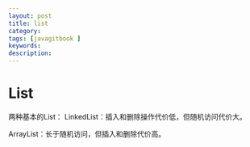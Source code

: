 ```yaml
---
layout: post
title: list
category: 
tags: [javagitbook ]
keywords:
description:
---
```

# List
两种基本的List：
LinkedList：插入和删除操作代价低，但随机访问代价大。

ArrayList：长于随机访问，但插入和删除代价高。
